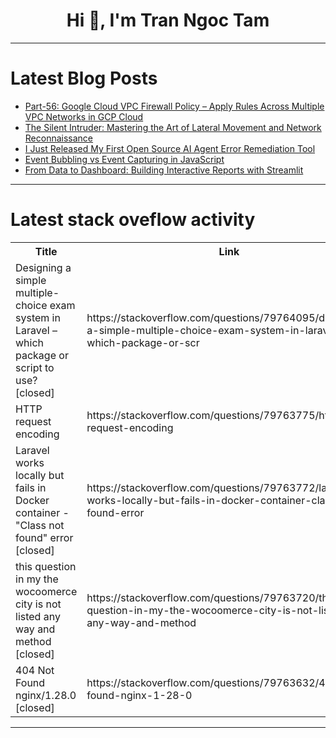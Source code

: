 <h1 align="center">Hi 👋, I'm Tran Ngoc Tam</h1>

---

# Latest Blog Posts 
<!-- BLOG-POST-LIST:START -->
- [Part-56: Google Cloud VPC Firewall Policy – Apply Rules Across Multiple VPC Networks in GCP Cloud](https://dev.to/latchudevops/part-56-google-cloud-vpc-firewall-policy-apply-rules-across-multiple-vpc-networks-in-gcp-cloud-h13)
- [The Silent Intruder: Mastering the Art of Lateral Movement and Network Reconnaissance](https://dev.to/gagreatprogrammer/the-silent-intruder-mastering-the-art-of-lateral-movement-and-network-reconnaissance-302c)
- [I Just Released My First Open Source AI Agent Error Remediation Tool](https://dev.to/nirel_nemirovsky_8b74d269/i-just-released-my-first-open-source-ai-agent-error-remediation-tool-1eb2)
- [Event Bubbling vs Event Capturing in JavaScript](https://dev.to/mohsenfallahnjd/event-bubbling-vs-event-capturing-in-javascript-5015)
- [From Data to Dashboard: Building Interactive Reports with Streamlit](https://dev.to/ahmed_a_o/from-data-to-dashboard-building-interactive-reports-with-streamlit-4c10)
<!-- BLOG-POST-LIST:END -->

---

# Latest stack oveflow activity
<table>
  <tr><th>Title</th><th>Link</th></tr>
  <!-- STACKOVERFLOW:START --><tr><td>Designing a simple multiple-choice exam system in Laravel – which package or script to use? [closed]</td><td>https://stackoverflow.com/questions/79764095/designing-a-simple-multiple-choice-exam-system-in-laravel-which-package-or-scr</td></tr><tr><td>HTTP request encoding</td><td>https://stackoverflow.com/questions/79763775/http-request-encoding</td></tr><tr><td>Laravel works locally but fails in Docker container - &quot;Class not found&quot; error [closed]</td><td>https://stackoverflow.com/questions/79763772/laravel-works-locally-but-fails-in-docker-container-class-not-found-error</td></tr><tr><td>this question in my the wocoomerce city is not listed any way and method [closed]</td><td>https://stackoverflow.com/questions/79763720/this-question-in-my-the-wocoomerce-city-is-not-listed-any-way-and-method</td></tr><tr><td>404 Not Found nginx/1.28.0 [closed]</td><td>https://stackoverflow.com/questions/79763632/404-not-found-nginx-1-28-0</td></tr><!-- STACKOVERFLOW:END -->
</table>

---


